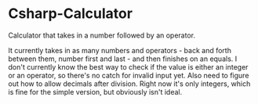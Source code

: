 # Csharp-Calculator
Calculator that takes in a number followed by an operator. 

It currently takes in as many numbers and operators - back and forth between them, number first and last - and then finishes on an equals.
I don't currently know the best way to check if the value is either an integer or an operator, so there's no catch for invalid input yet.
Also need to figure out how to allow decimals after division. Right now it's only integers, which is fine for the simple version, but obviously isn't ideal.
